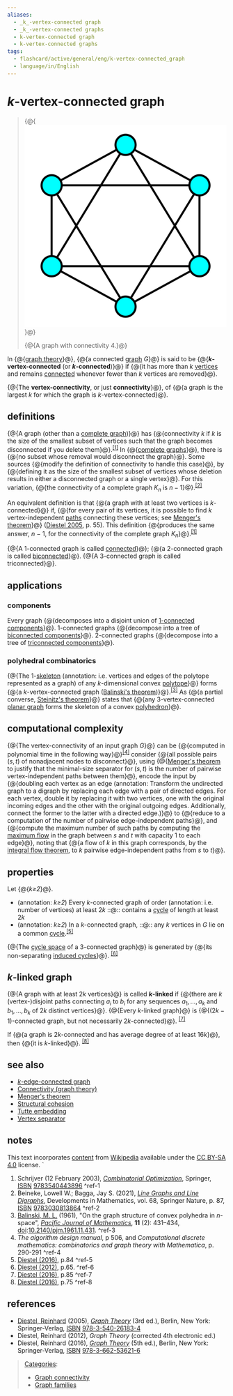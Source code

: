 ```yaml
---
aliases:
  - _k_-vertex-connected graph
  - _k_-vertex-connected graphs
  - k-vertex-connected graph
  - k-vertex-connected graphs
tags:
  - flashcard/active/general/eng/k-vertex-connected_graph
  - language/in/English
---
```


# _k_-vertex-connected graph

> {@{![A graph with connectivity 4](../../archives/Wikimedia%20Commons/4-connected%20graph.svg)}@}
>
> {@{A graph with connectivity 4.}@} <!--SR:!2026-01-02,280,330!2026-01-18,292,330-->

In {@{[graph theory](graph%20theory.md)}@}, {@{a connected [graph](graph%20(discrete%20mathematics).md) _G_}@} is said to be {@{___k_-vertex-connected__ \(or ___k_-connected__\)}@} if {@{it has more than _k_ [vertices](vertex%20(graph%20theory).md) and remains [connected](connectivity%20(graph%20theory).md) whenever fewer than _k_ vertices are removed}@}. <!--SR:!2026-01-05,282,330!2026-01-19,293,330!2026-01-06,283,330!2025-12-17,265,330-->

{@{The __vertex-connectivity__, or just __connectivity__}@}, of {@{a graph is the largest _k_ for which the graph is _k_-vertex-connected}@}. <!--SR:!2026-01-07,284,330!2025-09-15,189,310-->

## definitions

{@{A graph \(other than a [complete graph](complete%20graph.md)\)}@} has {@{connectivity _k_ if _k_ is the size of the smallest subset of vertices such that the graph becomes disconnected if you delete them}@}.<sup>[\[1\]](#^ref-1)</sup> In {@{[complete graphs](complete%20graph.md)}@}, there is {@{no subset whose removal would disconnect the graph}@}. Some sources {@{modify the definition of connectivity to handle this case}@}, by {@{defining it as the size of the smallest subset of vertices whose deletion results in either a disconnected graph or a single vertex}@}. For this variation, {@{the connectivity of a complete graph $K_{n}$ is $n-1$}@}.<sup>[\[2\]](#^ref-2)</sup> <!--SR:!2026-01-01,279,330!2025-10-06,195,310!2026-01-11,287,330!2026-01-20,294,330!2025-12-21,270,330!2025-12-20,269,330!2025-09-24,185,310-->

An equivalent definition is that {@{a graph with at least two vertices is _k_-connected}@} if, {@{for every pair of its vertices, it is possible to find _k_ vertex-independent [paths](path%20(graph%20theory).md) connecting these vertices; see [Menger's theorem](Menger's%20theorem.md)}@} \([Diestel 2005](#CITEREFDiestel2005), p. 55\). This definition {@{produces the same answer, _n_ − 1, for the connectivity of the complete graph _K_<sub>_n_</sub>}@}.<sup>[\[1\]](#^ref-1)</sup> <!--SR:!2025-09-14,188,310!2025-11-04,196,270!2025-09-21,193,310-->

{@{A 1-connected graph is called [connected](connectivity%20(graph%20theory).md#connected%20vertices%20and%20graphs)}@}; {@{a 2-connected graph is called [biconnected](biconnected%20graph.md)}@}. {@{A 3-connected graph is called triconnected}@}. <!--SR:!2025-12-26,274,330!2025-12-10,262,330!2025-12-17,268,330-->

## applications

### components

Every graph {@{decomposes into a disjoint union of [1-connected components](component%20(graph%20theory).md)}@}. 1-connected graphs {@{decompose into a tree of [biconnected components](biconnected%20component.md)}@}. 2-connected graphs {@{decompose into a tree of [triconnected components](SPQR%20tree.md)}@}. <!--SR:!2026-01-13,289,330!2025-12-06,259,330!2025-08-29,175,310-->

### polyhedral combinatorics

{@{The 1-[skeleton](n-skeleton.md) (annotation: i.e. vertices and edges of the polytope represented as a graph) of any _k_-dimensional convex [polytope](polytope.md)}@} forms {@{a _k_-vertex-connected graph \([Balinski's theorem](Balinski's%20theorem.md)\)}@}.<sup>[\[3\]](#^ref-3)</sup> As {@{a partial converse, [Steinitz's theorem](Steinitz's%20theorem.md)}@} states that {@{any 3-vertex-connected [planar graph](planar%20graph.md) forms the skeleton of a convex [polyhedron](polyhedron.md)}@}. <!--SR:!2025-10-28,192,270!2025-08-12,120,230!2026-01-08,285,330!2025-12-05,211,270-->

## computational complexity

{@{The vertex-connectivity of an input graph _G_}@} can be {@{computed in polynomial time in the following way}@}<sup>[\[4\]](#^ref-4)</sup> consider {@{all possible pairs $(s,t)$ of nonadjacent nodes to disconnect}@}, using {@{[Menger's theorem](Menger's%20theorem.md) to justify that the minimal-size separator for $(s,t)$ is the number of pairwise vertex-independent paths between them}@}, encode the input by {@{doubling each vertex as an edge (annotation: Transform the undirected graph to a digraph by replacing each edge with a pair of directed edges. For each vertex, double it by replacing it with two vertices, one with the original incoming edges and the other with the original outgoing edges. Additionally, connect the former to the latter with a directed edge.)}@} to {@{reduce to a computation of the number of pairwise edge-independent paths}@}, and {@{compute the maximum number of such paths by computing the [maximum flow](maximum%20flow%20problem.md) in the graph between $s$ and $t$ with capacity 1 to each edge}@}, noting that {@{a flow of $k$ in this graph corresponds, by the [integral flow theorem](maximum%20flow%20problem.md#integral%20flow%20theorem), to $k$ pairwise edge-independent paths from $s$ to $t$}@}. <!--SR:!2026-01-12,288,330!2025-09-09,184,310!2026-09-24,468,310!2025-11-29,206,270!2025-09-17,190,310!2025-09-20,193,310!2025-08-30,175,310!2026-01-03,281,330-->

## properties

Let {@{_k≥2_}@}. <!--SR:!2025-12-18,266,330-->

- (annotation: _k≥2_) Every _k_-connected graph of order (annotation: i.e. number of vertices) at least $2k$ ::@:: contains a [cycle](cycle%20(graph%20theory).md) of length at least $2k$ <!--SR:!2026-06-11,320,250!2025-12-29,228,270-->
- (annotation: _k≥2_) In a _k_-connected graph, ::@:: any $k$ vertices in $G$ lie on a common [cycle](cycle%20(graph%20theory).md).<sup>[\[5\]](#^ref-5)</sup> <!--SR:!2026-03-23,312,290!2025-09-10,185,310-->

{@{The [cycle space](cycle%20space.md) of a 3-connected graph}@} is generated by {@{its non-separating [induced cycles](induced%20path.md)}@}. <sup>[\[6\]](#^ref-6)</sup> <!--SR:!2026-06-25,365,290!2025-11-09,214,290-->

## _k_-linked graph

{@{A graph with at least $2k$ vertices}@} is called ___k_-linked__ if {@{there are $k$ (vertex-)disjoint paths connecting $a_i$ to $b_i$ for any sequences $a_{1},\dots ,a_{k}$ and $b_{1},\dots ,b_{k}$ of $2k$ distinct vertices}@}. {@{Every _k_-linked graph}@} is {@{$(2k-1)$-connected graph, but not necessarily $2k$-connected}@}. <sup>[\[7\]](#^ref-7)</sup> <!--SR:!2027-06-23,686,330!2026-10-23,481,310!2025-12-04,257,330!2026-11-11,495,310-->

If {@{a graph is $2k$-connected and has average degree of at least $16k$}@}, then {@{it is $k$-linked}@}. <sup>[\[8\]](#^ref-8)</sup> <!--SR:!2025-08-09,148,270!2025-08-18,166,310-->

## see also

- [_k_-edge-connected graph](k-edge-connected%20graph.md)
- [Connectivity \(graph theory\)](connectivity%20(graph%20theory).md)
- [Menger's theorem](Menger's%20theorem.md)
- [Structural cohesion](structural%20cohesion.md)
- [Tutte embedding](Tutte%20embedding.md)
- [Vertex separator](vertex%20separator.md)

## notes

This text incorporates [content](https://en.wikipedia.org/wiki/k-vertex-connected_graph) from [Wikipedia](Wikipedia.md) available under the [CC BY-SA 4.0](https://creativecommons.org/licenses/by-sa/4.0/) license.
`

1. <a id="CITEREFSchrijver2003"></a> Schrijver \(12 February 2003\), [_Combinatorial Optimization_](https://books.google.com/books?id=mqGeSQ6dJycC&q=%22k-vertex-connected+%22), Springer, [ISBN](ISBN.md) [9783540443896](https://en.wikipedia.org/wiki/Special:BookSources/9783540443896) <a id="^ref-1"></a>^ref-1
2. <a id="CITEREFBeinekeBagga2021"></a> Beineke, Lowell W.; Bagga, Jay S. \(2021\), [_Line Graphs and Line Digraphs_](https://books.google.com/books?id=um1LEAAAQBAJ&pg=PA87), Developments in Mathematics, vol. 68, Springer Nature, p. 87, [ISBN](ISBN.md) [9783030813864](https://en.wikipedia.org/wiki/Special:BookSources/9783030813864) <a id="^ref-2"></a>^ref-2
3. <a id="CITEREFBalinski1961"></a> [Balinski, M. L.](Michel%20Balinski.md) \(1961\), "On the graph structure of convex polyhedra in _n_-space", _[Pacific Journal of Mathematics](Pacific%20Journal%20of%20Mathematics.md)_, __11__ \(2\): 431–434, [doi](digital%20object%20identifier.md):[10.2140/pjm.1961.11.431](https://doi.org/10.2140%2Fpjm.1961.11.431). <a id="^ref-3"></a>^ref-3
4. _The algorithm design manual_, p 506, and _Computational discrete mathematics: combinatorics and graph theory with Mathematica_, p. 290-291 <a id="^ref-4"></a>^ref-4
5. [Diestel \(2016\)](#CITEREFDiestel2016), p.84 <a id="^ref-5"></a>^ref-5
6. [Diestel \(2012\)](#CITEREFDiestel2012), p.65. <a id="^ref-6"></a>^ref-6
7. [Diestel \(2016\)](#CITEREFDiestel2016), p.85 <a id="^ref-7"></a>^ref-7
8. [Diestel \(2016\)](#CITEREFDiestel2016), p.75 <a id="^ref-8"></a>^ref-8

## references

- <a id="CITEREFDiestel2005"></a> [Diestel, Reinhard](Reinhard%20Diestel.md) \(2005\), [_Graph Theory_](http://www.math.uni-hamburg.de/home/diestel/books/graph.theory/) \(3rd ed.\), Berlin, New York: Springer-Verlag, [ISBN](ISBN.md) [978-3-540-26183-4](https://en.wikipedia.org/wiki/Special:BookSources/978-3-540-26183-4)
- <a id="CITEREFDiestel2012"></a> Diestel, Reinhard \(2012\), _Graph Theory_ \(corrected 4th electronic ed.\)
- <a id="CITEREFDiestel2016"></a> Diestel, Reinhard \(2016\), [_Graph Theory_](https://diestel-graph-theory.com/index.html) \(5th ed.\), Berlin, New York: Springer-Verlag, [ISBN](ISBN.md) [978-3-662-53621-6](https://en.wikipedia.org/wiki/Special:BookSources/978-3-662-53621-6)

> [Categories](https://en.wikipedia.org/wiki/Help:Category):
>
> - [Graph connectivity](https://en.wikipedia.org/wiki/Category:Graph%20connectivity)
> - [Graph families](https://en.wikipedia.org/wiki/Category:Graph%20families)
